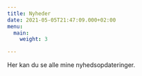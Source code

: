 ```yaml
---
title: Nyheder
date: 2021-05-05T21:47:09.000+02:00
menu:
  main:
    weight: 3

---
```

Her kan du se alle mine nyhedsopdateringer.
